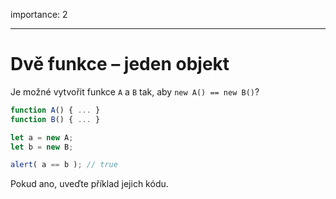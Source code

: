 importance: 2

---

# Dvě funkce – jeden objekt

Je možné vytvořit funkce `A` a `B` tak, aby `new A() == new B()`?

```js no-beautify
function A() { ... }
function B() { ... }

let a = new A;
let b = new B;

alert( a == b ); // true
```

Pokud ano, uveďte příklad jejich kódu.
